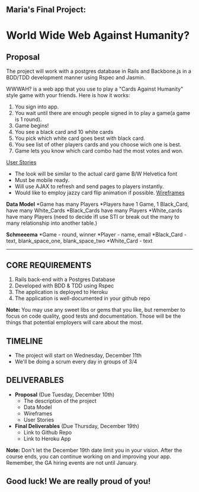 ## Maria's Final Project: 
# World Wide Web Against Humanity?

## Proposal

The project will work with a postgres database in Rails and Backbone.js in a BDD/TDD development manner using Rspec and Jasmin.

WWWAH? is a web app that you use to play a "Cards Against Humanity" style game with your friends. Here is how it works:

1. You sign into app.
2. You wait until there are enough people signed in to play a game(a game is 1 round).
3. Game begins!
4. You see a black card and 10 white cards
5. You pick which white card goes best with black card.
6. You see list of other players cards and you choose wich one is best.
7. Game lets you know which card combo had the most votes and won.


[User Stories](https://www.pivotaltracker.com/s/projects/972462)

* The look will be similar to the actual card game B/W Helvetica font 
* Must be mobile ready.
* Will use AJAX to refresh and send pages to players instantly.
* Would like to employ jazzy card flip animation if possible.
[Wireframes](https://wireframe.cc/pro/p/795a536ba)

**Data Model**
  *Game has many Players
  *Players have 1 Game, 1 Black_Card, have many White_Cards
  *Black_Cards have many Players
  *White_cards have many Players (need to decide ifI use STI or break out the many to many relationship into another table.)

**Schmeeema**
  *Game - round, winner
  *Player - name, email
  *Black_Card - text, blank_space_one, blank_space_two
  *White_Card - text


  -------------------------------------------------------------------------------------

## CORE REQUIREMENTS

1. Rails back-end with a Postgres Database
2. Developed with BDD & TDD using Rspec
3. The application is deployed to Heroku
4. The application is well-documented in your github repo

**Note:** You may use any sweet libs or gems that you like, but remember to focus on code quality, good tests and documentation. Those will be the things that potential employers will care about the most.


## TIMELINE
* The project will start on Wednesday, December 11th
* We'll be doing a scrum every day in groups of 3/4

## DELIVERABLES

* **Proposal** (Due Tuesday, December 10th)
   * The description of the project
   * Data Model
   * Wireframes
   * User Stories
* **Final Deliverables** (Due Thursday, December 19th)
  * Link to Github Repo
  * Link to Heroku App

**Note:** Don't let the December 19th date limit you in your vision. After the course ends, you can continue working on and improving your app. Remember, the GA hiring events are not until January.

## Good luck! We are really proud of you!
